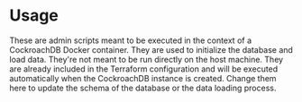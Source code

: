 # Usage

These are admin scripts meant to be executed in the context of a CockroachDB Docker container. They are used to initialize the database and load data. They're not meant to be run directly on the host machine. They are already included in the Terraform configuration and will be executed automatically when the CockroachDB instance is created. Change them here to update the schema of the database or the data loading process.
